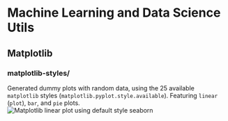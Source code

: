 # Machine Learning and Data Science Utils
## Matplotlib
### matplotlib-styles/
Generated dummy plots with random data, using the 25 available `matplotlib` styles (`matplotlib.pyplot.style.available`). Featuring `linear` (`plot`), `bar`, and `pie` plots.
![Matplotlib linear plot using default style seaborn](/../master/matplotlib-styles/img/matplotlib-styles.png?raw=true "Matplotlib linear plot using default style seaborn")